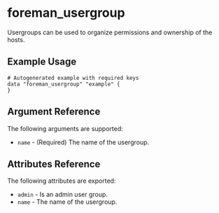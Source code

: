
# foreman_usergroup


Usergroups can be used to organize permissions and ownership of the hosts.


## Example Usage

```
# Autogenerated example with required keys
data "foreman_usergroup" "example" {
}
```


## Argument Reference

The following arguments are supported:

- `name` - (Required) The name of the usergroup.


## Attributes Reference

The following attributes are exported:

- `admin` - Is an admin user group.
- `name` - The name of the usergroup.

